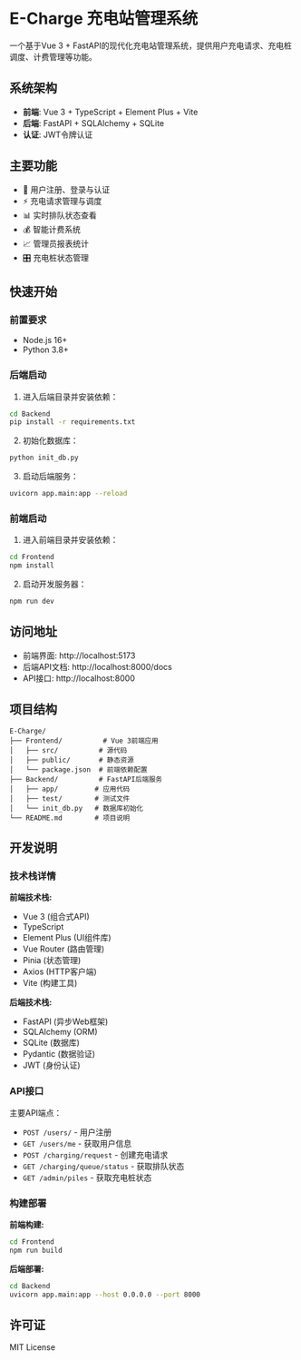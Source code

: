 # E-Charge 充电站管理系统

一个基于Vue 3 + FastAPI的现代化充电站管理系统，提供用户充电请求、充电桩调度、计费管理等功能。

## 系统架构

- **前端**: Vue 3 + TypeScript + Element Plus + Vite
- **后端**: FastAPI + SQLAlchemy + SQLite
- **认证**: JWT令牌认证

## 主要功能

- 🔐 用户注册、登录与认证
- ⚡ 充电请求管理与调度
- 📊 实时排队状态查看
- 💰 智能计费系统
- 📈 管理员报表统计
- 🎛️ 充电桩状态管理

## 快速开始

### 前置要求

- Node.js 16+
- Python 3.8+

### 后端启动

1. 进入后端目录并安装依赖：
```bash
cd Backend
pip install -r requirements.txt
```

2. 初始化数据库：
```bash
python init_db.py
```

3. 启动后端服务：
```bash
uvicorn app.main:app --reload
```

### 前端启动

1. 进入前端目录并安装依赖：
```bash
cd Frontend
npm install
```

2. 启动开发服务器：
```bash
npm run dev
```

## 访问地址

- 前端界面: http://localhost:5173
- 后端API文档: http://localhost:8000/docs
- API接口: http://localhost:8000

## 项目结构

```
E-Charge/
├── Frontend/          # Vue 3前端应用
│   ├── src/          # 源代码
│   ├── public/       # 静态资源
│   └── package.json  # 前端依赖配置
├── Backend/          # FastAPI后端服务
│   ├── app/         # 应用代码
│   ├── test/        # 测试文件
│   └── init_db.py   # 数据库初始化
└── README.md        # 项目说明
```

## 开发说明

### 技术栈详情

**前端技术栈:**
- Vue 3 (组合式API)
- TypeScript
- Element Plus (UI组件库)
- Vue Router (路由管理)
- Pinia (状态管理)
- Axios (HTTP客户端)
- Vite (构建工具)

**后端技术栈:**
- FastAPI (异步Web框架)
- SQLAlchemy (ORM)
- SQLite (数据库)
- Pydantic (数据验证)
- JWT (身份认证)

### API接口

主要API端点：

- `POST /users/` - 用户注册
- `GET /users/me` - 获取用户信息
- `POST /charging/request` - 创建充电请求
- `GET /charging/queue/status` - 获取排队状态
- `GET /admin/piles` - 获取充电桩状态

### 构建部署

**前端构建:**
```bash
cd Frontend
npm run build
```

**后端部署:**
```bash
cd Backend
uvicorn app.main:app --host 0.0.0.0 --port 8000
```

## 许可证

MIT License
